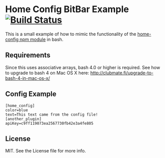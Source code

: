 # Home Config BitBar Example [![Build Status](https://travis-ci.org/kodie/bitbar-home-config.svg?branch=master)](https://travis-ci.org/kodie/bitbar-home-config)
This is a small example of how to mimic the functionality of the [home-config npm module](https://www.npmjs.com/package/home-config) in bash.

## Requirements
Since this uses associative arrays, bash 4.0 or higher is required. See how to upgrade to bash 4 on Mac OS X here: http://clubmate.fi/upgrade-to-bash-4-in-mac-os-x/

## Config Example
```
[home_config]
color=blue
text=This text came from the config file!
[another_plugin]
apiKey=c9ff119073ea2567730fb42e3a4fe805
```

## License
MIT. See the License file for more info.
